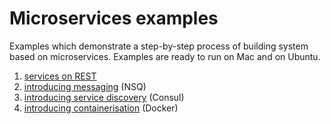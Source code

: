 # Microservices examples

Examples which demonstrate a step-by-step process of building system based on microservices. Examples are ready to run on Mac and on Ubuntu.

1. [services on REST](https://github.com/minus5/examples-services/tree/master/01-http)
1. [introducing messaging](https://github.com/minus5/examples-services/tree/master/02-nsq) (NSQ)
1. [introducing service discovery](https://github.com/minus5/examples-services/tree/master/03-consul) (Consul)
1. [introducing containerisation](https://github.com/minus5/examples-services/tree/master/04-docker) (Docker)


